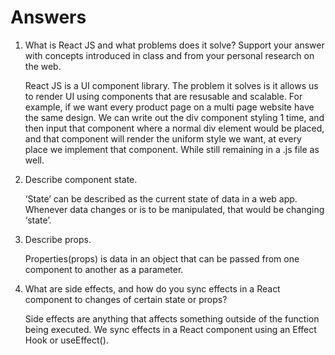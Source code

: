 # Answers

1. What is React JS and what problems does it solve? Support your answer with concepts introduced in class and from your personal research on the web.

    React JS is a UI component library. The problem it solves is it allows us to  render UI using components that are resusable and scalable. For example, if we want every product page on a multi page website have the same design. We can write out the div component styling 1 time, and then input that component where a normal div element would be placed, and that component will render the uniform style we want, at every place we implement that component. While still remaining in a .js file as well.

2. Describe component state.

    ‘State’ can be described as the current state of data in a web app. Whenever data changes or is to be manipulated, that would be changing ‘state’. 

3. Describe props.

    Properties(props) is data in an object that can be passed from one component to another as a parameter.

4. What are side effects, and how do you sync effects in a React component to changes of certain state or props?

    Side effects are anything that affects something outside of the function being executed. We sync effects in a React component using an Effect Hook or useEffect().